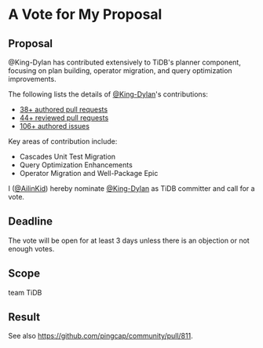 # A Vote for My Proposal

## Proposal

@King-Dylan has contributed extensively to TiDB's planner component, focusing on plan building, operator migration, and query optimization improvements.

The following lists the details of [@King-Dylan](https://github.com/King-Dylan)'s contributions:

- [38+ authored pull requests](https://github.com/pingcap/tidb/pulls?q=is%3Apr+author%3AKing-Dylan+is%3Aclosed)
- [44+ reviewed pull requests](https://github.com/pingcap/tidb/pulls?q=is%3Apr+reviewed-by%3AKing-Dylan)
- [106+ authored issues](https://github.com/pingcap/tidb/issues?q=author%3AKing-Dylan)

Key areas of contribution include:
- Cascades Unit Test Migration
- Query Optimization Enhancements
- Operator Migration and Well-Package Epic

I ([@AilinKid](https://github.com/AilinKid)) hereby nominate [@King-Dylan](https://github.com/King-Dylan) as TiDB committer and call for a vote.

## Deadline

The vote will be open for at least 3 days unless there is an objection or not enough votes.

## Scope

team TiDB

## Result

See also https://github.com/pingcap/community/pull/811.
